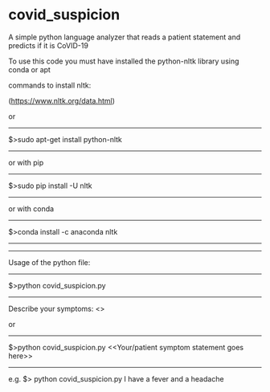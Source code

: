 # covid_suspicion
A simple python language analyzer that reads a patient statement and predicts if it is CoVID-19

To use this code you must have installed the python-nltk library using conda or apt

commands to install nltk: 

(https://www.nltk.org/data.html)

or

*******
$>sudo apt-get install python-nltk
*******

or with pip

*******
$>sudo pip install -U nltk
*******

or with conda

********
$>conda install -c anaconda nltk
********

----------------------------------------------------------------
Usage of the python file: 

*******
$>python covid_suspicion.py 
*****
<output>
Describe your symptoms: <<Your/patient symptom statement goes here>>


or

*****
$>python covid_suspicion.py <<Your/patient symptom statement goes here>>
*******
e.g. $> python covid_suspicion.py I have a fever and a headache

